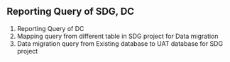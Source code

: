 ## Reporting Query of SDG, DC
1. Reporting Query of DC 
2. Mapping query from different table in SDG project for Data migration
3. Data migration query from Existing database to UAT database for SDG project